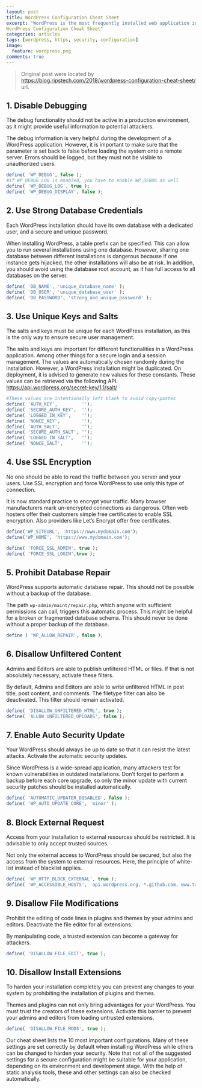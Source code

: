 ```yaml
---
layout: post
title: WordPress Configuration Cheat Sheet
excerpt: "WordPress is the most frequently installed web application in the world. The system is operated not only by experienced developers but also by beginners. This post summarizes what to look out for when configuring your WordPress installation’s security."
WordPress Configuration Cheat Sheet"
categories: articles
tags: [wordpress, https, security, configuration]
image:
  feature: wordpress.png
comments: true
---
```


> Original post were located by https://blog.ripstech.com/2018/wordpress-configuration-cheat-sheet/ url.

## 1. Disable Debugging

The debug functionality should not be active in a production environment, as it might provide useful information to potential attackers.

The debug information is very helpful during the development of a WordPress application. However, it is important to make sure that the parameter is set back to false before loading the system onto a remote server. Errors should be logged, but they must not be visible to unauthorized users.

```php
define( 'WP_DEBUG', false );
#if WP_DEBUG_LOG is enabled, you have to enable WP_DEBUG as well
define( 'WP_DEBUG_LOG', true );
define( 'WP_DEBUG_DISPLAY', false );
```

## 2. Use Strong Database Credentials

Each WordPress installation should have its own database with a dedicated user, and a secure and unique password.

When installing WordPress, a table prefix can be specified. This can allow you to run several installations using one database. However, sharing one database between different installations is dangerous because if one instance gets hijacked, the other installations will also be at risk. In addition, you should avoid using the database root account, as it has full access to all databases on the server.

```php
define( 'DB_NAME', 'unique_database_name' );
define( 'DB_USER', 'unique_database_user' );
define( 'DB_PASSWORD', 'strong_and_unique_password' );
```

## 3. Use Unique Keys and Salts

The salts and keys must be unique for each WordPress installation, as this is the only way to ensure secure user management.

The salts and keys are important for different functionalities in a WordPress application. Among other things for a secure login and a session management. The values are automatically chosen randomly during the installation. However, a WordPress installation might be duplicated. On deployment, it is advised to generate new values for these constants. These values can be retrieved via the following API. https://api.wordpress.org/secret-key/1.1/salt/

```php
#These values are intentionally left blank to avoid copy-pastes
define( 'AUTH_KEY',         '');
define( 'SECURE_AUTH_KEY',  '');
define( 'LOGGED_IN_KEY',    '');
define( 'NONCE_KEY',        '');
define( 'AUTH_SALT',        '');
define( 'SECURE_AUTH_SALT', '');
define( 'LOGGED_IN_SALT',   '');
define( 'NONCE_SALT',       '');
```

## 4. Use SSL Encryption

No one should be able to read the traffic between you server and your users. Use SSL encryption and force WordPress to use only this type of connection.

It is now standard practice to encrypt your traffic. Many browser manufacturers mark un-encrypted connections as dangerous. Often web hosters offer their customers simple free certificates to enable SSL encryption. Also providers like Let’s Encrypt offer free certificates.

```php
define('WP_SITEURL', 'https://www.mydomain.com');
define('WP_HOME', 'https://www.mydomain.com');

define( 'FORCE_SSL_ADMIN', true );
define( 'FORCE_SSL_LOGIN',true );
```

## 5. Prohibit Database Repair

WordPress supports automatic database repair. This should not be possible without a backup of the database.

The path `wp-admin/maint/repair.php`, which anyone with sufficient permissions can call, triggers this automatic process. This might be helpful for a broken or fragmented database schema. This should never be done without a proper backup of the database.

```php
define ( 'WP_ALLOW_REPAIR', false );
```

## 6. Disallow Unfiltered Content

Admins and Editors are able to publish unfiltered HTML or files. If that is not absolutely necessary, activate these filters.

By default, Admins and Editors are able to write unfiltered HTML in post title, post content, and comments. The filetype filter can also be deactivated. This filter should remain activated.

```php
define( 'DISALLOW_UNFILTERED_HTML', true );
define( 'ALLOW_UNFILTERED_UPLOADS', false );
```

## 7. Enable Auto Security Update

Your WordPress should always be up to date so that it can resist the latest attacks. Activate the automatic security updates.

Since WordPress is a wide-spread application, many attackers test for known vulnerabilities in outdated installations. Don’t forget to perform a backup before each core upgrade, so only the minor update with current security patches should be installed automatically.

```php
define( 'AUTOMATIC_UPDATER_DISABLED', false );
define( 'WP_AUTO_UPDATE_CORE', 'minor' );
```

## 8. Block External Request

Access from your installation to external resources should be restricted. It is advisable to only accept trusted sources.

Not only the external access to WordPress should be secured, but also the access from the system to external resources. Here, the principle of white-list instead of blacklist applies.

```php
define( 'WP_HTTP_BLOCK_EXTERNAL', true );
define( 'WP_ACCESSIBLE_HOSTS', 'api.wordpress.org, *.github.com, www.trusteddomain.com' );
```

## 9. Disallow File Modifications

Prohibit the editing of code lines in plugins and themes by your admins and editors. Deactivate the file editor for all extensions.

By manipulating code, a trusted extension can become a gateway for attackers.

```php
define( 'DISALLOW_FILE_EDIT', true );
```

## 10. Disallow Install Extensions

To harden your installation completely you can prevent any changes to your system by prohibiting the installation of plugins and themes.

Themes and plugins can not only bring advantages for your WordPress. You must trust the creators of these extensions. Activate this barrier to prevent your admins and editors from loading untrusted extensions.

```php
define( 'DISALLOW_FILE_MODS', true );
```


Our cheat sheet lists the 10 most important configurations. Many of these settings are set correctly by default when installing WordPress while others can be changed to harden your security. Note that not all of the suggested settings for a secure configuration might be suitable for your application, depending on its environment and development stage. With the help of static analysis tools, these and other settings can also be checked automatically.
